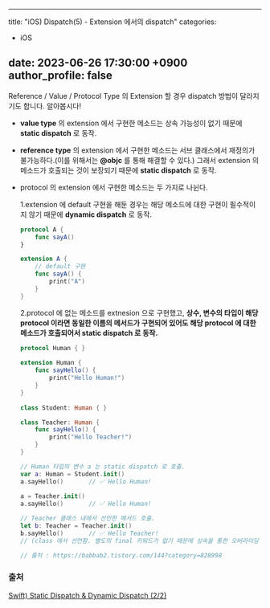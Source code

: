  ---
title:  "iOS) Dispatch(5) - Extension 에서의 dispatch"
categories:
- iOS

date:   2023-06-26  17:30:00 +0900
author_profile: false
---
Reference / Value / Protocol Type 의 Extension 할 경우 dispatch 방법이 달라지기도 합니다. 알아봅시다!

- **value type** 의 extension 에서 구현한 메소드는 상속 가능성이 없기 때문에 **static dispatch** 로 동작.
- **reference type** 의 extension 에서 구현한 메소드는 서브 클래스에서 재정의가 불가능하다.(이를 위해서는 **@objc** 를 통해 해결할 수 있다.) 그래서 extension 의 메소드가 호출되는 것이 보장되기 때문에 **static dispatch** 로 동작.
- protocol 의 extension 에서 구현한 메소드는 두 가지로 나뉜다.
    
    1.extension 에 default 구현을 해둔 경우는 해당 메소드에 대한 구현이 필수적이지 않기 때문에 **dynamic dispatch** 로 동작.
    
    ```swift
    protocol A {
        func sayA()
    }
    
    extension A {
        // default 구현
        func sayA() {
            print("A")
        }
    }
    ```
    
    2.protocol 에 없는 메소드를 extnesion 으로 구현했고, **상수, 변수의 타입이 해당 protocol 이라면 동일한 이름의 메서드가 구현되어 있어도 해당 protocol 에 대한 메소드가 호출되어서 static dispatch 로 동작.**
    
    ```swift
    protocol Human { }
     
    extension Human {
        func sayHello() {
            print("Hello Human!")
        }
    }
     
    class Student: Human { }
    
    class Teacher: Human {
        func sayHello() {
            print("Hello Teacher!")
        }
    }
    
    // Human 타입의 변수 a 는 static dispatch 로 호출.
    var a: Human = Student.init()
    a.sayHello()       // ✅ Hello Human!
     
    a = Teacher.init()
    a.sayHello()       // ✅ Hello Human!
    
    // Teacher 클래스 내에서 선언한 메서드 호출.
    let b: Teacher = Teacher.init()
    b.sayHello()       // ✅ Hello Teacher!
    // (class 에서 선언함. 별도의 final 키워드가 없기 때문에 상속을 통한 오버라이딩 여지가 있다고 판단하여 dynamic dispatch 로 호출.)
    
    // 출처 : https://babbab2.tistory.com/144?category=828998
    ```
    

### 출처

[Swift) Static Dispatch & Dynamic Dispatch (2/2)](https://babbab2.tistory.com/144?category=828998)
